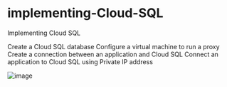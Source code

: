 # implementing-Cloud-SQL
Implementing Cloud SQL


Create a Cloud SQL database
Configure a virtual machine to run a proxy
Create a connection between an application and Cloud SQL
Connect an application to Cloud SQL using Private IP address

![image](https://github.com/user-attachments/assets/8138609d-2134-49b3-818e-fa0fa9a1242a)





